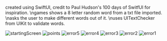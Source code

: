 created using SwiftUI, credit to Paul Hudson's 100 days of SwitfUI for inspiration. 
\ngames shows a 8 letter random word from a txt file imported.
\nasks the user to make different words out of it. 
\nuses UITextChecker from UIKit to validate words. 

![startingScreen](https://github.com/user-attachments/assets/b02476e6-1406-4287-a079-bebe7082958d)
![points](https://github.com/user-attachments/assets/84682e9f-df79-45dc-b83f-23369c8784b6)
![error5](https://github.com/user-attachments/assets/8473a1d6-0b08-484a-af91-f88245c4c02f)
![error4](https://github.com/user-attachments/assets/519fd67b-fcad-4d18-ab0d-f5c930744710)
![error3](https://github.com/user-attachments/assets/46a2bd2e-fa04-4679-be97-15e4ce5a7bc1)
![error2](https://github.com/user-attachments/assets/22454d09-a841-4afd-9c79-c342d87e4119)
![error1](https://github.com/user-attachments/assets/a8eac48e-6337-406f-8b04-0104601980f4)
